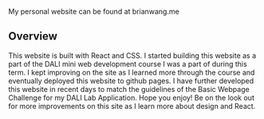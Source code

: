 My personal website can be found at brianwang.me

## Overview
This website is built with React and CSS. I started building this website as a part of the DALI mini web development course I was a part of during this term. I kept improving on the site as I learned more through the course and eventually deployed this website to github pages. I have further developed this website in recent days to match the guidelines of the Basic Webpage Challenge for my DALI Lab Application. Hope you enjoy! Be on the look out for more improvements on this site as I learn more about design and React.
